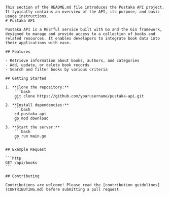    This section of the README.md file introduces the Pustaka API project.
    It typically contains an overview of the API, its purpose, and basic usage instructions.
    # Pustaka API

    Pustaka API is a RESTful service built with Go and the Gin framework, designed to manage and provide access to a collection of books and related resources. It enables developers to integrate book data into their applications with ease.

    ## Features

    - Retrieve information about books, authors, and categories
    - Add, update, or delete book records
    - Search and filter books by various criteria

    ## Getting Started

    1. **Clone the repository:**
        ```bash
        git clone https://github.com/yourusername/pustaka-api.git
        ```
    2. **Install dependencies:**
        ```bash
        cd pustaka-api
        go mod download
        ```
    3. **Start the server:**
        ```bash
        go run main.go
        ```

    ## Example Request

    ```http
    GET /api/books
    ```

    ## Contributing

    Contributions are welcome! Please read the [contribution guidelines](CONTRIBUTING.md) before submitting a pull request.
